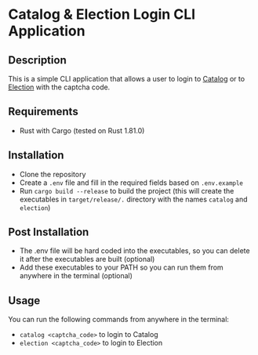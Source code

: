 # Catalog & Election Login CLI Application

## Description
This is a simple CLI application that allows a user to login to [Catalog](https://catalog.inf.elte.hu/) or to [Election](https://election.inf.elte.hu/) with the captcha code.

## Requirements
- Rust with Cargo (tested on Rust 1.81.0)

## Installation
- Clone the repository
- Create a `.env` file and fill in the required fields based on `.env.example`
- Run `cargo build --release` to build the project (this will create the executables in `target/release/.` directory with the names `catalog` and `election`)

## Post Installation
- The .env file will be hard coded into the executables, so you can delete it after the executables are built (optional)
- Add these executables to your PATH so you can run them from anywhere in the terminal (optional)

## Usage
You can run the following commands from anywhere in the terminal:
- `catalog <captcha_code>` to login to Catalog
- `election <captcha_code>` to login to Election